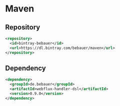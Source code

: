 # Maven

## Repository

```xml
<repository>
  <id>bintray-bebauer</id>
  <url>https://dl.bintray.com/bebauer/maven</url>
</repository>
```

## Dependency

```xml
<dependency>
  <groupId>de.bebauer</groupId>
  <artifactId>webflux-handler-dsl</artifactId>
  <version>0.9.0</version>
</dependency>
```